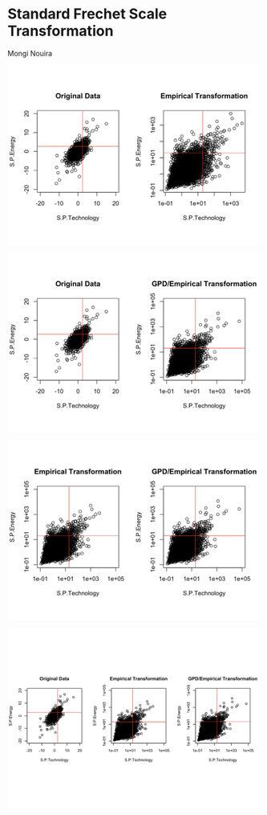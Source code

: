 Standard Frechet Scale Transformation
================
Mongi Nouira

<p align="center">

</p>

<p align="center">

<img src="Frechet_files/figure-gfm/unnamed-chunk-3-1.png" style="display: block; margin: auto;" />

</p>

<p align="center">

</p>

<p align="center">

<img src="Frechet_files/figure-gfm/unnamed-chunk-5-1.png" style="display: block; margin: auto;" />

</p>

<p align="center">

<img src="Frechet_files/figure-gfm/unnamed-chunk-6-1.png" style="display: block; margin: auto;" />

</p>

<p align="center">

<img src="Frechet_files/figure-gfm/unnamed-chunk-7-1.png" style="display: block; margin: auto;" />

</p>
